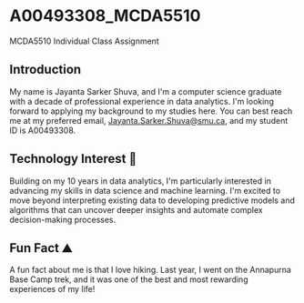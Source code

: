 # A00493308_MCDA5510
MCDA5510 Individual Class Assignment

## Introduction
My name is Jayanta Sarker Shuva, and I'm a computer science graduate with a decade of professional experience in data analytics. I'm looking forward to applying my background to my studies here. You can best reach me at my preferred email, Jayanta.Sarker.Shuva@smu.ca, and my student ID is A00493308.


## Technology Interest 🧠
Building on my 10 years in data analytics, I'm particularly interested in advancing my skills in data science and machine learning. I'm excited to move beyond interpreting existing data to developing predictive models and algorithms that can uncover deeper insights and automate complex decision-making processes.

## Fun Fact ⛰️
A fun fact about me is that I love hiking. Last year, I went on the Annapurna Base Camp trek, and it was one of the best and most rewarding experiences of my life!